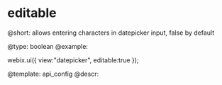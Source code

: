 editable
=============

@short:
	allows entering characters in datepicker input, false by default

@type: boolean
@example:

webix.ui({
	view:"datepicker",
	editable:true
});


@template:	api_config
@descr:


